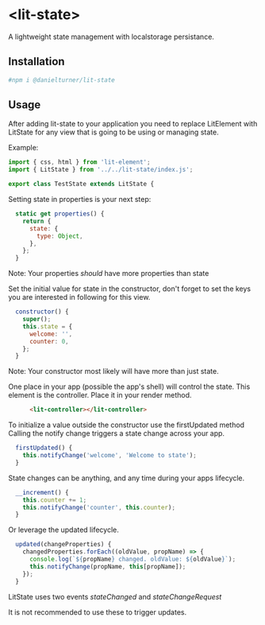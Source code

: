 # \<lit-state>

A lightweight state management with localstorage persistance.

## Installation
```bash
#npm i @danielturner/lit-state

```

## Usage
After adding lit-state to your application you need to replace LitElement 
with LitState for any view that is going to be using or managing state.

Example:
```javascript
import { css, html } from 'lit-element';
import { LitState } from '../../lit-state/index.js';

export class TestState extends LitState {
```

Setting state in properties is your next step:
```javascript
  static get properties() {
    return {
      state: {
        type: Object,
      },
    };
  }
```
Note: Your properties *should* have more properties than state

Set the initial value for state in the constructor, don't forget to set
the keys you are interested in following for this view.

```javascript
  constructor() {
    super();
    this.state = {
      welcome: '',
      counter: 0,
    };
  }
```
Note: Your constructor most likely will have more than just state.

One place in your app (possible the app's shell) will control the state.
This element is the controller. Place it in your render method.
```html
      <lit-controller></lit-controller>
```
To initialize a value outside the constructor use the firstUpdated method
Calling the notify change triggers a state change across your app.

```javascript
  firstUpdated() {
    this.notifyChange('welcome', 'Welcome to state');
  }
```
State changes can be anything, and any time during your apps lifecycle.
```javascript
  __increment() {
    this.counter += 1;
    this.notifyChange('counter', this.counter);
  }
```
Or leverage the updated lifecycle.
```javascript
  updated(changeProperties) {
    changedProperties.forEach((oldValue, propName) => {
      console.log(`${propName} changed. oldValue: ${oldValue}`);
      this.notifyChange(propName, this[propName]);
    });
  }
```
LitState uses two events
*stateChanged*
and
*stateChangeRequest*

It is not recommended to use these to trigger updates.